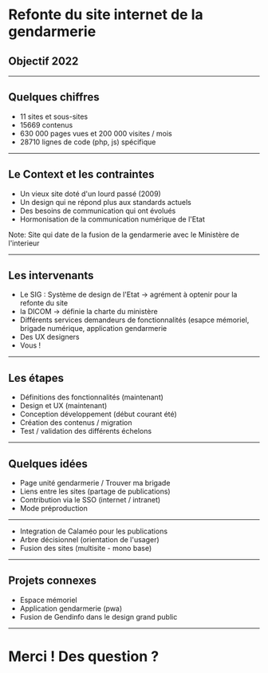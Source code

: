 # Refonte du site internet de la gendarmerie

## Objectif 2022

---

## Quelques chiffres

- 11 sites et sous-sites<!-- .element: class="fragment" -->
- 15669 contenus<!-- .element: class="fragment" -->
- 630 000 pages vues et 200 000 visites / mois<!-- .element: class="fragment" -->
- 28710 lignes de code (php, js) spécifique<!-- .element: class="fragment" -->

---

## Le Context et les contraintes

- Un vieux site doté d'un lourd passé (2009)<!-- .element: class="fragment" -->
- Un design qui ne répond plus aux standards actuels<!-- .element: class="fragment" -->
- Des besoins de communication qui ont évolués<!-- .element: class="fragment" -->
- Hormonisation de la communication numérique de l'Etat<!-- .element: class="fragment" -->

Note:
Site qui date de la fusion de la gendarmerie avec le Ministère de l'interieur

---

## Les intervenants

- Le SIG : Système de design de l'Etat -> agrément à optenir pour la refonte du site<!-- .element: class="fragment" -->
- la DICOM -> définie la charte du ministère<!-- .element: class="fragment" -->
- Différents services demandeurs de fonctionnalités (esapce mémoriel, brigade numérique, application gendarmerie<!-- .element: class="fragment" -->
- Des UX designers<!-- .element: class="fragment" -->
- Vous ! <!-- .element: class="fragment" -->

---

## Les étapes

- Définitions des fonctionnalités (maintenant)<!-- .element: class="fragment" -->
- Design et UX (maintenant)<!-- .element: class="fragment" -->
- Conception développement (début courant été)<!-- .element: class="fragment" -->
- Création des contenus / migration<!-- .element: class="fragment" -->
- Test / validation des différents échelons<!-- .element: class="fragment" -->

---

## Quelques idées

- Page unité gendarmerie / Trouver ma brigade<!-- .element: class="fragment" -->
- Liens entre les sites (partage de publications)<!-- .element: class="fragment" -->
- Contribution via le SSO (internet / intranet)<!-- .element: class="fragment" -->
- Mode préproduction<!-- .element: class="fragment" -->

---

- Integration de Calaméo pour les publications<!-- .element: class="fragment" -->
- Arbre décisionnel (orientation de l'usager)<!-- .element: class="fragment" -->
- Fusion des sites (multisite - mono base)<!-- .element: class="fragment" -->

---

## Projets connexes

- Espace mémoriel<!-- .element: class="fragment" -->
- Application gendarmerie (pwa)<!-- .element: class="fragment" -->
- Fusion de Gendinfo dans le design grand public<!-- .element: class="fragment" -->

---

# Merci ! Des question ?
